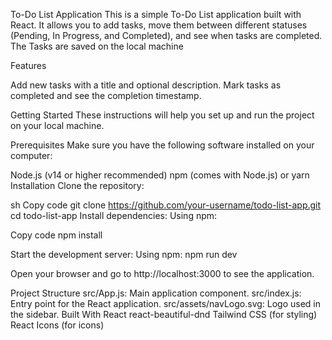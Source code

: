 To-Do List Application
This is a simple To-Do List application built with React. It allows you to add tasks, move them between different statuses (Pending, In Progress, and Completed), and see when tasks are completed. The Tasks are saved on the local machine 

Features

Add new tasks with a title and optional description.
Mark tasks as completed and see the completion timestamp.


Getting Started
These instructions will help you set up and run the project on your local machine.

Prerequisites
Make sure you have the following software installed on your computer:

Node.js (v14 or higher recommended)
npm (comes with Node.js) or yarn
Installation
Clone the repository:

sh
Copy code
git clone https://github.com/your-username/todo-list-app.git
cd todo-list-app
Install dependencies:
Using npm:


Copy code
npm install


Start the development server:
Using npm:
npm run dev

Open your browser and go to http://localhost:3000 to see the application.

Project Structure
src/App.js: Main application component.
src/index.js: Entry point for the React application.
src/assets/navLogo.svg: Logo used in the sidebar.
Built With
React
react-beautiful-dnd
Tailwind CSS (for styling)
React Icons (for icons)
